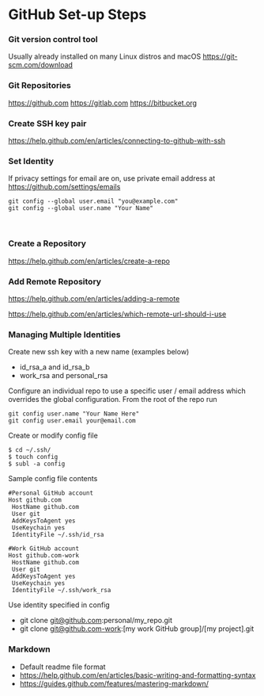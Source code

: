 # GitHub Set-up Steps

### Git version control tool
Usually already installed on many Linux distros and macOS
https://git-scm.com/download
<br>

### Git Repositories
https://github.com
https://gitlab.com
https://bitbucket.org
<br>

### Create SSH key pair
https://help.github.com/en/articles/connecting-to-github-with-ssh
<br>

### Set Identity
If privacy settings for email are on, use private email address at https://github.com/settings/emails
```
git config --global user.email "you@example.com"
git config --global user.name "Your Name"
```
<br>

### Create a Repository
https://help.github.com/en/articles/create-a-repo
<br>

### Add Remote Repository
https://help.github.com/en/articles/adding-a-remote

https://help.github.com/en/articles/which-remote-url-should-i-use
<br>

### Managing Multiple Identities
Create new ssh key with a new name (examples below)
* id_rsa_a and id_rsa_b
* work_rsa and personal_rsa

Configure an individual repo to use a specific user / email address which overrides the global configuration. From the root of the repo run
```
git config user.name "Your Name Here"
git config user.email your@email.com
```

Create or modify config file
```
$ cd ~/.ssh/
$ touch config
$ subl -a config
```

Sample config file contents
```
#Personal GitHub account
Host github.com
 HostName github.com
 User git
 AddKeysToAgent yes
 UseKeychain yes
 IdentityFile ~/.ssh/id_rsa
 
#Work GitHub account
Host github.com-work
 HostName github.com
 User git
 AddKeysToAgent yes
 UseKeychain yes
 IdentityFile ~/.ssh/work_rsa
 ```
 
Use identity specified in config
* git clone git@github.com:personal/my_repo.git
* git clone git@github.com-work:[my work GitHub group]/[my project].git

### Markdown
* Default readme file format
* https://help.github.com/en/articles/basic-writing-and-formatting-syntax
* https://guides.github.com/features/mastering-markdown/